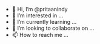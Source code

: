 - 👋 Hi, I’m @pritaanindy
- 👀 I’m interested in ...
- 🌱 I’m currently learning ...
- 💞️ I’m looking to collaborate on ...
- 📫 How to reach me ...

<!---
pritaanindy/pritaanindy is a ✨ special ✨ repository because its `README.md` (this file) appears on your GitHub profile.
You can click the Preview link to take a look at your changes.
--->
